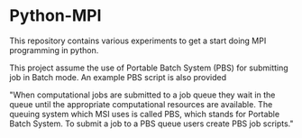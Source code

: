# Python-MPI
This repository contains various experiments to get a start doing MPI programming in python.

This project assume the use of Portable Batch System (PBS) for submitting job in Batch mode.
An example PBS script is also provided

"When computational jobs are submitted to a job queue they wait in the queue until the appropriate computational resources are available. The queuing system which MSI uses is called PBS, which stands for Portable Batch System. To submit a job to a PBS queue users create PBS job scripts."

